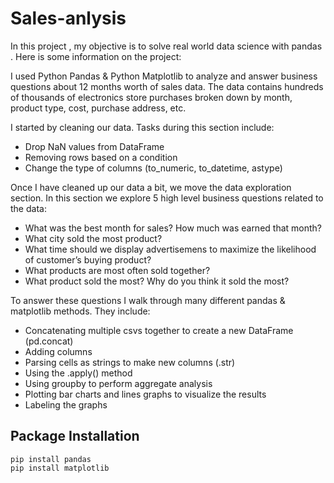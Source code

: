 # Sales-anlysis
In this project , my objective is to solve real world data science with pandas . Here is some information on the project:

I used Python Pandas & Python Matplotlib to analyze and answer business questions about 12 months worth of sales data. The data contains hundreds of thousands of
electronics store purchases broken down by month, product type, cost, purchase address, etc.

I started by cleaning our data. Tasks during this section include:

- Drop NaN values from DataFrame
- Removing rows based on a condition
- Change the type of columns (to_numeric, to_datetime, astype)

Once I have cleaned up our data a bit, we move the data exploration section. In this section we explore 5 high level business questions related to the data:

- What was the best month for sales? How much was earned that month?
- What city sold the most product?
- What time should we display advertisemens to maximize the likelihood of customer’s buying product?
- What products are most often sold together?
- What product sold the most? Why do you think it sold the most?

To answer these questions I walk through many different pandas & matplotlib methods. They include:

- Concatenating multiple csvs together to create a new DataFrame (pd.concat)
- Adding columns
- Parsing cells as strings to make new columns (.str)
- Using the .apply() method
- Using groupby to perform aggregate analysis
- Plotting bar charts and lines graphs to visualize the results
- Labeling the graphs

## Package Installation
```
pip install pandas
pip install matplotlib

```

